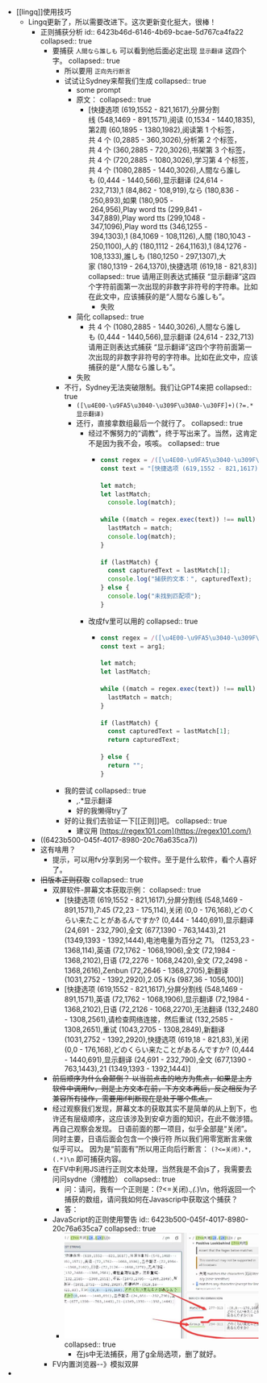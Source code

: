 - [[lingq]]使用技巧
	- Lingq更新了，所以需要改进下。这次更新变化挺大，很棒！
		- 正则捕获分析
		  id:: 6423b46d-6146-4b69-bcae-5d767ca4fa22
		  collapsed:: true
			- 要捕获 `人間なら誰しも` 可以看到他后面必定出现  `显示翻译` 这四个字。
			  collapsed:: true
				- 所以要用  `正向先行断言`
				- 试试让Sydney来帮我们生成
				  collapsed:: true
					- some prompt
					- 原文：
					  collapsed:: true
						- [快捷选项 (619,1552 - 821,1617),分屏分割线 (548,1469 - 891,1571),阅读 (0,1534 - 1440,1835),第2周 (60,1895 - 1380,1982),阅读第 1 个标签，共 4 个 (0,2885 - 360,3026),分析第 2 个标签，共 4 个 (360,2885 - 720,3026),书架第 3 个标签，共 4 个 (720,2885 - 1080,3026),学习第 4 个标签，共 4 个 (1080,2885 - 1440,3026),人間なら誰しも (0,444 - 1440,566),显示翻译 (24,614 - 232,713),1 (84,862 - 108,919),なら (180,836 - 250,893),如果 (180,905 - 264,956),Play word tts (299,841 - 347,889),Play word tts (299,1048 - 347,1096),Play word tts (346,1255 - 394,1303),1 (84,1069 - 108,1126),人間 (180,1043 - 250,1100),人的 (180,1112 - 264,1163),1 (84,1276 - 108,1333),誰しも (180,1250 - 297,1307),大家 (180,1319 - 264,1370),快捷选项 (619,18 - 821,83)]
						  collapsed:: true
						  请用正则表达式捕获 “显示翻译”这四个字符前面第一次出现的非数字非符号的字符串。比如在此文中，应该捕获的是“人間なら誰しも”。
							- 失败
					- 简化
					  collapsed:: true
						- 共 4 个 (1080,2885 - 1440,3026),人間なら誰しも (0,444 - 1440,566),显示翻译 (24,614 - 232,713)
						  请用正则表达式捕获 “显示翻译”这四个字符前面第一次出现的非数字非符号的字符串。比如在此文中，应该捕获的是“人間なら誰しも”。
					- 失败
				- 不行，Sydney无法突破限制。我们让GPT4来把
				  collapsed:: true
					- `([\u4E00-\u9FA5\u3040-\u309F\u30A0-\u30FF]+)(?=.*显示翻译)`
					- 还行，直接拿数组最后一个就行了。
					  collapsed:: true
						- 经过不懈努力的“调教”，终于写出来了。当然，这肯定不是因为我不会，咳咳。
						  collapsed:: true
							- ```javascript
							  const regex = /([\u4E00-\u9FA5\u3040-\u309F\u30A0-\u30FF]+)(?=.*显示翻译)/g;
							  const text = "[快捷选项 (619,1552 - 821,1617),分屏分割线 (548,1469 - 891,1571),阅读 (0,1534 - 1440,1835),第2周 (60,1895 - 1380,1982),阅读第 1 个标签，共 4 个 (0,2885 - 360,3026),分析第 2 个标签，共 4 个 (360,2885 - 720,3026),书架第 3 个标签，共 4 个 (720,2885 - 1080,3026),学习第 4 个标签，共 4 个 (1080,2885 - 1440,3026),人間なら誰しも (0,444 - 1440,566),显示翻译 (24,614 - 232,713),1 (84,862 - 108,919),なら (180,836 - 250,893),如果 (180,905 - 264,956),Play word tts (299,841 - 347,889),Play word tts (299,1048 - 347,1096),Play word tts (346,1255 - 394,1303),1 (84,1069 - 108,1126),人間 (180,1043 - 250,1100),人的 (180,1112 - 264,1163),1 (84,1276 - 108,1333),誰しも (180,1250 - 297,1307),大家 (180,1319 - 264,1370),快捷选项 (619,18 - 821,83)]";
							  
							  let match;
							  let lastMatch;
							    console.log(match);
							  
							  while ((match = regex.exec(text)) !== null) {
							    lastMatch = match;
							    console.log(match);
							  }
							  
							  if (lastMatch) {
							    const capturedText = lastMatch[1];
							    console.log("捕获的文本：", capturedText);
							  } else {
							    console.log("未找到匹配项");
							  }
							  ```
						- 改成fv里可以用的
						  collapsed:: true
							- ```javascript
							  const regex = /([\u4E00-\u9FA5\u3040-\u309F\u30A0-\u30FF]+)(?=.*显示翻译)/g;
							  const text = arg1;
							  
							  let match;
							  let lastMatch;
							  
							  while ((match = regex.exec(text)) !== null) {
							    lastMatch = match;
							  }
							  
							  if (lastMatch) {
							    const capturedText = lastMatch[1];
							    return capturedText;
							  
							  } else {
							    return "";
							  }
							  ```
				- 我的尝试
				  collapsed:: true
					- ,.*显示翻译
					- 好的我懒得try了
				- 好的让我们去验证一下[[正则]]吧。
				  collapsed:: true
					- 建议用 [https://regex101.com](https://regex101.com/)
		- ((6423b500-045f-4017-8980-20c76a635ca7))
		- 这有啥用？
			- 提示，可以用fv分享到另一个软件。至于是什么软件，看个人喜好了。
		- ~~旧版本正则获取~~
		  collapsed:: true
			- 双屏软件-屏幕文本获取示例：
			  collapsed:: true
				- [快捷选项 (619,1552 - 821,1617),分屏分割线 (548,1469 - 891,1571),7:45 (72,23 - 175,114),关闭 (0,0 - 176,168),どのくらい来たことがあるんですか?
				   (0,444 - 1440,691),显示翻译 (24,691 - 232,790),全文 (677,1390 - 763,1443),21 (1349,1393 - 1392,1444),电池电量为百分之 71。 (1253,23 - 1368,114),英语 (72,1762 - 1068,1906),全文 (72,1984 - 1368,2102),日语 (72,2276 - 1068,2420),全文 (72,2498 - 1368,2616),Zenbun (72,2646 - 1368,2705),新翻译 (1031,2752 - 1392,2920),2.05
				  K/s (987,36 - 1056,100)]
				- [快捷选项 (619,1552 - 821,1617),分屏分割线 (548,1469 - 891,1571),英语 (72,1762 - 1068,1906),显示翻译 (72,1984 - 1368,2102),日语 (72,2126 - 1068,2270),无法翻译 (132,2480 - 1308,2561),请检查网络连接，然后重试 (132,2585 - 1308,2651),重试 (1043,2705 - 1308,2849),新翻译 (1031,2752 - 1392,2920),快捷选项 (619,18 - 821,83),关闭 (0,0 - 176,168),どのくらい来たことがあるんですか?
				   (0,444 - 1440,691),显示翻译 (24,691 - 232,790),全文 (677,1390 - 763,1443),21 (1349,1393 - 1392,1444)]
			- ~~前后顺序为什么会颠倒？ 以当前点击的地方为焦点，如果是上方软件中调用fv，则是上方文本在前，下方文本再后，反之相反为了兼容所有操作，需要用if判断现在是处于哪个焦点。~~
			- 经过观察我们发现，屏幕文本的获取其实不是简单的从上到下，也许还有层级顺序，这应该涉及到安卓方面的知识，在此不做涉猎。再自己观察会发现。
			  日语前面的那一项目，似乎全部是“关闭”。
			  同时主要，日语后面会包含一个换行符
			  所以我们用零宽断言来做似乎可以。
			  因为是“前面有”所以用正向后行断言： `(?<=关闭).*,(.*)\n` 即可捕获内容。
			- 在FV中利用JS进行正则文本处理，当然我是不会js了，我需要去问问sydne（滑稽脸）
			  collapsed:: true
				- 问：请问，我有一个正则是：(?<=关闭).*,(.*)\n，他将返回一个捕获的数组，请问我如何在Javascrip中获取这个捕获？
				- 答：
			- JavaScript的正则使用警告
			  id:: 6423b500-045f-4017-8980-20c76a635ca7
			  collapsed:: true
				- ![image.png](../assets/image_1680062227622_0.png)
				  collapsed:: true
					- 在js中无法捕获，用了g全局选项，删了就好。
			- FV内置浏览器--》模拟双屏
-